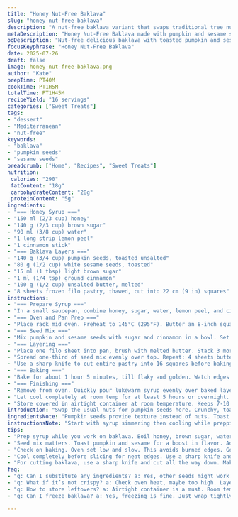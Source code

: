 ```yaml
---
title: "Honey Nut-Free Baklava"
slug: "honey-nut-free-baklava"
description: "A nut-free baklava variant that swaps traditional tree nuts for toasted pumpkin and sesame seeds. Layers of buttered filo dough alternate with spiced seed mix. Honey syrup infused with lemon peel and cinnamon finishes it, poured over hot pastry to soak. Cooling time necessary for syrup absorption and texture setting. Keeps airtight at room temp for over a week. Sweet, sticky, crunchy. Oven set low and slow to get crisp without burning. Seed blend has cinnamon and sugar for warmth. Quick syrup, boil then cool, pour immediately, remove zest and stick. Cut before baking to ease serving."
metaDescription: "Honey Nut-Free Baklava made with pumpkin and sesame seeds. Flaky layers soaked in aromatic syrup. Perfect for nut allergies."
ogDescription: "Nut-free delicious baklava with toasted pumpkin and sesame seeds, layered with butter. A treat without nuts."
focusKeyphrase: "Honey Nut-Free Baklava"
date: 2025-07-26
draft: false
image: honey-nut-free-baklava.png
author: "Kate"
prepTime: PT40M
cookTime: PT1H5M
totalTime: PT1H45M
recipeYield: "16 servings"
categories: ["Sweet Treats"]
tags:
- "dessert"
- "Mediterranean"
- "nut-free"
keywords:
- "baklava"
- "pumpkin seeds"
- "sesame seeds"
breadcrumb: ["Home", "Recipes", "Sweet Treats"]
nutrition: 
 calories: "290"
 fatContent: "18g"
 carbohydrateContent: "28g"
 proteinContent: "5g"
ingredients:
- "=== Honey Syrup ==="
- "150 ml (2/3 cup) honey"
- "140 g (2/3 cup) brown sugar"
- "90 ml (3/8 cup) water"
- "1 long strip lemon peel"
- "1 cinnamon stick"
- "=== Baklava Layers ==="
- "140 g (3/4 cup) pumpkin seeds, toasted unsalted"
- "80 g (1/2 cup) white sesame seeds, toasted"
- "15 ml (1 tbsp) light brown sugar"
- "1 ml (1/4 tsp) ground cinnamon"
- "100 g (1/2 cup) unsalted butter, melted"
- "8 sheets frozen filo pastry, thawed, cut into 22 cm (9 in) squares"
instructions:
- "=== Prepare Syrup ==="
- "In a small saucepan, combine honey, sugar, water, lemon peel, and cinnamon stick. Bring to boil, stir till sugar dissolves fully. Remove from heat and let cool to lukewarm. Set aside."
- "=== Oven and Pan Prep ==="
- "Place rack mid oven. Preheat to 145°C (295°F). Butter an 8-inch square baking pan."
- "=== Seed Mix ==="
- "Mix pumpkin and sesame seeds with sugar and cinnamon in a bowl. Set aside."
- "=== Layering ==="
- "Place one filo sheet into pan, brush with melted butter. Stack 3 more sheets, each brushed with butter."
- "Spread one-third of seed mix evenly over top. Repeat: 4 sheets buttered, seed mix, 4 sheets buttered. End with 4 buttered filo sheets."
- "Use a sharp knife to cut entire pastry into 16 squares before baking."
- "=== Baking ==="
- "Bake for about 1 hour 5 minutes, till flaky and golden. Watch edges to avoid burn."
- "=== Finishing ==="
- "Remove from oven. Quickly pour lukewarm syrup evenly over baked layers. Discard lemon strip and cinnamon stick."
- "Let cool completely at room temp for at least 5 hours or overnight. Syrup absorbs, layers crisp yet sticky."
- "Store covered in airtight container at room temperature. Keeps 7-10 days."
introduction: "Swap the usual nuts for pumpkin seeds here. Crunchy, toasted pumpkin with white sesame. No walnuts, no almonds, safe from nut allergies. Sticky honey syrup, simmered slow with a cinnamon stick and lemon peel. Layers of flaky filo soak syrup while soaking. Butter brushed between each sheet, making crispy, luscious. Once out of oven, hot syrup blankets everything, then sits. Wait hours. Patience pays. Keeps long in closed box, room temp. Handy for weekends or sharing. Low oven temp means no burnt edges but full color. Cut before bake, easy portioning. A different crunch, familiar flavours. Sweet, earthy, no nuts fuss."
ingredientsNote: "Pumpkin seeds provide texture instead of nuts. Toast them lightly for more flavor, same for sesame seeds. Butter unsalted preferred for control on salt. Using brown sugar adds depth to honey syrup, rather than white sugar. Lemon zest and cinnamon offer aromatics; remove after syrup cools to avoid bitterness. Filo sheets fragile; thaw properly and keep covered so won’t dry out during layering. Adjust sugar amount in syrup if you prefer less sweet or heavier syrup. Cut filo into squares before baking to cut through easily after bake. Butter brushing is key for crisp layers. Oven temp lower than classic baklava to protect seed blend and filo from burning."
instructionsNote: "Start with syrup simmering then cooling while prepping baklava. Butter pan well, prevents sticking. Bring seed mix evenly over layers for balance - not too thick or sparse. Layer filo sheets one by one, brushing butter between. Cut all through before baking so slicing is neat once cooked. Bake slow and steady around 145°C for about 65 minutes to allow thorough cooking, golden color, and dry crispiness without burning. Hot baklava gets syrup immediately to absorb fully, liquid penetrates and sweetens layers. Remove lemon peel and cinnamon stick from syrup before pouring to keep taste clean. Cool at least 5 hours to overnight to let syrup settle and texture develop. Store airtight at room temp for best freshness and crispiness. Avoid fridge to prevent sogginess."
tips:
- "Prep syrup while you work on baklava. Boil honey, brown sugar, water, simmer with cinnamon and lemon for flavor. Cool it lukewarm. Don’t rush this. Brush butter properly on each filo. It adds crispy richness. Do thin layers like 4 sheets for seed mix spread. Repeat. Make sure to cut the baklava before baking. Saves mess later."
- "Seed mix matters. Toast pumpkin and sesame for a boost in flavor. Adjust sugar to sweeten to your taste. Keep syrup light or heavy as per preference. Allow cooling time - at least 5 hours. Important for syrup to soak. Baklava is tricky but worth the effort. Use unsalted butter for controlled seasoning."
- "Check on baking. Oven set low and slow. This avoids burned edges. Goal is golden and flaky but not overcooked. Hot baklava gets syrup right away. It absorbs best that way. Remove the bitter parts of lemon zest and cinnamon stick from syrup. Flavor stays clean."
- "Cool completely before slicing for neat edges. Use a sharp knife and don't hesitate. Proper cool time is key. Store it properly, airtight container at room temp. Keeps for up to a week in good condition. Don’t put it in the fridge - it gets soggy. Adjusting sugar in syrup is a personal choice."
- "For cutting baklava, use a sharp knife and cut all the way down. Makes it simpler later. Watch for burning. Edges can go quick at 145°C. Keep an eye on it, especially towards the end. Sweet, crunchy texture develops with patience. The layers need that time. Don't skip it."
faq:
- "q: Can I substitute any ingredients? a: Yes, other seeds might work. Try sunflower seeds instead of pumpkin. Or different spices could add flavor. Be creative. Adjust sugar amounts for less sweetness. Not hard."
- "q: What if it’s not crispy? a: Check oven heat, maybe too high. Layers can soak too much syrup. Balance is key. Wait for cooling time. Longer cooling allows better texture. If needed, reheat low to crisp again."
- "q: How to store leftovers? a: Airtight container is a must. Room temperature keeps best. Avoid fridge. Soggy issues arise. Up to a week works fine if sealed. Good for sharing or enjoying later."
- "q: Can I freeze baklava? a: Yes, freezing is fine. Just wrap tightly. Protect from freezer burn. Thaw in fridge not at room temp. Crisp might need to be restored in oven after thawing."

---
```

